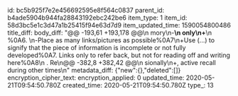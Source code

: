 id: bc5b925f7e2e456692595e8f564c0837
parent_id: b4ade5904b944fa28843192ebc242be6
item_type: 1
item_id: 58d3bc5e1c3d47a1b25415f94e63d7d9
item_updated_time: 1590054800486
title_diff: 
body_diff: "@@ -193,61 +193,178 @@\n mory\n-**\n  only\n+**\n %0A6. \n-Place as many links/pictures as possible%0A7\n+Use (...) to signify that the piece of information is incomplete or not fully developed%0A7. Links only to refer back, but not for reading off and writing here%0A8\n . Re\n@@ -382,8 +382,42 @@\n sionally\n+, active recall during other times\n"
metadata_diff: {"new":{},"deleted":[]}
encryption_cipher_text: 
encryption_applied: 0
updated_time: 2020-05-21T09:54:50.780Z
created_time: 2020-05-21T09:54:50.780Z
type_: 13